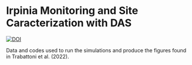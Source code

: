 #  Irpinia Monitoring and Site Caracterization with DAS

[![DOI](https://zenodo.org/badge/480447503.svg)](https://zenodo.org/badge/latestdoi/480447503)

Data and codes used to run the simulations and produce the figures found in Trabattoni et al. (2022).
